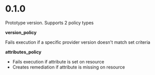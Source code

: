 # 0.1.0

Prototype version. Supports 2 policy types

**version_policy**

Fails execution if a specific provider version doesn't match set criteria

**attributes_policy**

- Fails execution if attribute is set on resource
- Creates remediation if attribute is missing on resource
